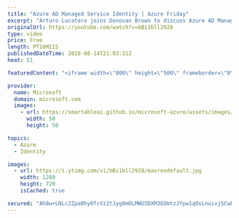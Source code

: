 ```yaml
---
title: "Azure AD Managed Service Identity | Azure Friday"
excerpt: "Arturo Lucatero joins Donovan Brown to discuss Azure AD Managed Service Identity, which can be used to authenticate to any service that supports Azure AD authentication. For more information, see: What is Managed Service Identity (MSI) for Azure resources? (docs): https://docs.microsoft.com/azure/active-directory/managed-service-identity/overview"
originalUrl: https://youtube.com/watch?v=bBi1bll2928
type: video
price: Free
length: PT16M11S
publishedDateTime: 2018-08-14T21:03:31Z
heat: 51

featuredContent: "<iframe width=\"800\" height=\"500\" frameborder=\"0\" src=\"https://www.youtube.com/embed/bBi1bll2928\" allow=\"accelerometer; autoplay; encrypted-media; gyroscope; picture-in-picture\" allowfullscreen></iframe>"

provider:
  name: Microsoft
  domain: microsoft.com
  images:
    - url: https://smartableai.github.io/microsoft-azure/assets/images/organizations/microsoft.com-50x50.jpg
      width: 50
      height: 50

topics:
  - Azure
  - Identity

images:
  - url: https://i.ytimg.com/vi/bBi1bll2928/maxresdefault.jpg
    width: 1280
    height: 720
    isCached: true

secured: "Ah8w+LNLc2Zpa0hy0fcVz2tJyg0mOLMWU3DXM3EOmtzJYpw1qOsLnuivjSCwB6oWns+r34Qq3+QZcnDw3TaMsNi6kkqWef++YxL/b0uqVh1mHTHW8K2zHY2hdJ8tMQOqTvDy9YzYA9Hk6ZwU4zXgSxB4N/NZ3YT5OfeT5ccaT6muxN5yuDBfm6jEa6wCR6rwqh9u1/1cE5ZSUzOemk/pClALNw1B04+Gs7t7xNMkIVR+f0/JUHUowk0Wykzr5HoCOg79TRkkhmVyILDYM4jRySoooJDgxMxE79eviwdKZhZWMIZ9p38S2b5BXW7xk6rbhwBbAjNixBNhRhZ5WnV/4jbq9bBsU7pu1Rdsv+z+aXj2e0CBH9k7CGXK2kaqYGWUJLjYM8YOg+VFr5MFCoblt+/lLX9r1vGqJ7I4qu4W7wc=;JYgVmAMRA0SKOiooDsUvgQ=="
---
```


